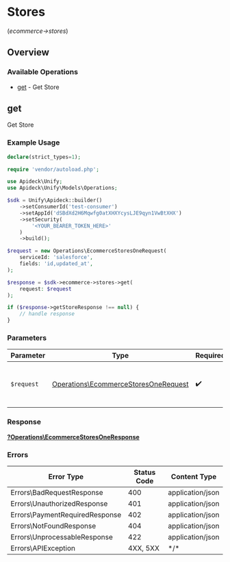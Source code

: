 # Stores
(*ecommerce->stores*)

## Overview

### Available Operations

* [get](#get) - Get Store

## get

Get Store

### Example Usage

<!-- UsageSnippet language="php" operationID="ecommerce.storesOne" method="get" path="/ecommerce/store" -->
```php
declare(strict_types=1);

require 'vendor/autoload.php';

use Apideck\Unify;
use Apideck\Unify\Models\Operations;

$sdk = Unify\Apideck::builder()
    ->setConsumerId('test-consumer')
    ->setAppId('dSBdXd2H6Mqwfg0atXHXYcysLJE9qyn1VwBtXHX')
    ->setSecurity(
        '<YOUR_BEARER_TOKEN_HERE>'
    )
    ->build();

$request = new Operations\EcommerceStoresOneRequest(
    serviceId: 'salesforce',
    fields: 'id,updated_at',
);

$response = $sdk->ecommerce->stores->get(
    request: $request
);

if ($response->getStoreResponse !== null) {
    // handle response
}
```

### Parameters

| Parameter                                                                                    | Type                                                                                         | Required                                                                                     | Description                                                                                  |
| -------------------------------------------------------------------------------------------- | -------------------------------------------------------------------------------------------- | -------------------------------------------------------------------------------------------- | -------------------------------------------------------------------------------------------- |
| `$request`                                                                                   | [Operations\EcommerceStoresOneRequest](../../Models/Operations/EcommerceStoresOneRequest.md) | :heavy_check_mark:                                                                           | The request object to use for the request.                                                   |

### Response

**[?Operations\EcommerceStoresOneResponse](../../Models/Operations/EcommerceStoresOneResponse.md)**

### Errors

| Error Type                     | Status Code                    | Content Type                   |
| ------------------------------ | ------------------------------ | ------------------------------ |
| Errors\BadRequestResponse      | 400                            | application/json               |
| Errors\UnauthorizedResponse    | 401                            | application/json               |
| Errors\PaymentRequiredResponse | 402                            | application/json               |
| Errors\NotFoundResponse        | 404                            | application/json               |
| Errors\UnprocessableResponse   | 422                            | application/json               |
| Errors\APIException            | 4XX, 5XX                       | \*/\*                          |